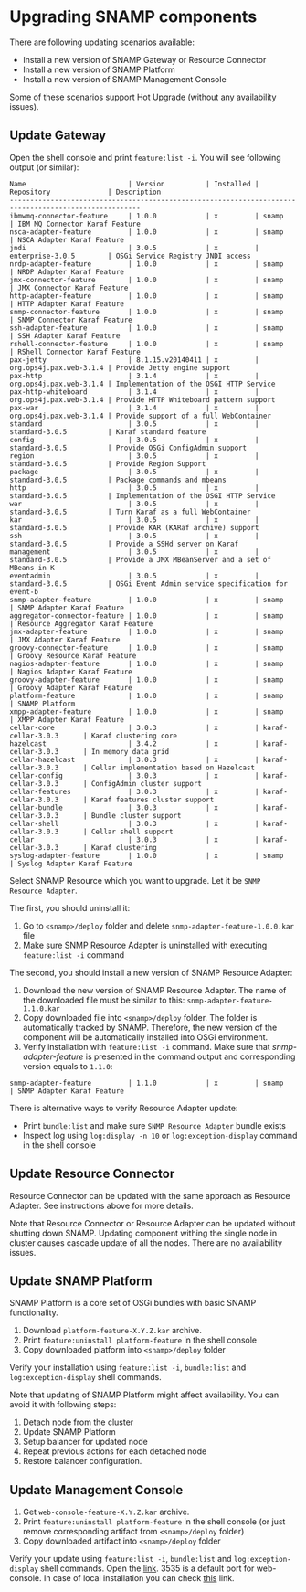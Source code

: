 Upgrading SNAMP components
====

There are following updating scenarios available:
* Install a new version of SNAMP Gateway or Resource Connector
* Install a new version of SNAMP Platform
* Install a new version of SNAMP Management Console

Some of these scenarios support Hot Upgrade (without any availability issues).

## Update Gateway
Open the shell console and print `feature:list -i`. You will see following output (or similar):
```
Name                         | Version          | Installed | Repository              | Description
------------------------------------------------------------------------------------------------------
ibmwmq-connector-feature     | 1.0.0            | x         | snamp                   | IBM MQ Connector Karaf Feature
nsca-adapter-feature         | 1.0.0            | x         | snamp                   | NSCA Adapter Karaf Feature
jndi                         | 3.0.5            | x         | enterprise-3.0.5        | OSGi Service Registry JNDI access
nrdp-adapter-feature         | 1.0.0            | x         | snamp                   | NRDP Adapter Karaf Feature
jmx-connector-feature        | 1.0.0            | x         | snamp                   | JMX Connector Karaf Feature
http-adapter-feature         | 1.0.0            | x         | snamp                   | HTTP Adapter Karaf Feature
snmp-connector-feature       | 1.0.0            | x         | snamp                   | SNMP Connector Karaf Feature
ssh-adapter-feature          | 1.0.0            | x         | snamp                   | SSH Adapter Karaf Feature
rshell-connector-feature     | 1.0.0            | x         | snamp                   | RShell Connector Karaf Feature
pax-jetty                    | 8.1.15.v20140411 | x         | org.ops4j.pax.web-3.1.4 | Provide Jetty engine support
pax-http                     | 3.1.4            | x         | org.ops4j.pax.web-3.1.4 | Implementation of the OSGI HTTP Service
pax-http-whiteboard          | 3.1.4            | x         | org.ops4j.pax.web-3.1.4 | Provide HTTP Whiteboard pattern support
pax-war                      | 3.1.4            | x         | org.ops4j.pax.web-3.1.4 | Provide support of a full WebContainer
standard                     | 3.0.5            | x         | standard-3.0.5          | Karaf standard feature
config                       | 3.0.5            | x         | standard-3.0.5          | Provide OSGi ConfigAdmin support
region                       | 3.0.5            | x         | standard-3.0.5          | Provide Region Support
package                      | 3.0.5            | x         | standard-3.0.5          | Package commands and mbeans
http                         | 3.0.5            | x         | standard-3.0.5          | Implementation of the OSGI HTTP Service
war                          | 3.0.5            | x         | standard-3.0.5          | Turn Karaf as a full WebContainer
kar                          | 3.0.5            | x         | standard-3.0.5          | Provide KAR (KARaf archive) support
ssh                          | 3.0.5            | x         | standard-3.0.5          | Provide a SSHd server on Karaf
management                   | 3.0.5            | x         | standard-3.0.5          | Provide a JMX MBeanServer and a set of MBeans in K
eventadmin                   | 3.0.5            | x         | standard-3.0.5          | OSGi Event Admin service specification for event-b
snmp-adapter-feature         | 1.0.0            | x         | snamp                   | SNMP Adapter Karaf Feature
aggregator-connector-feature | 1.0.0            | x         | snamp                   | Resource Aggregator Karaf Feature
jmx-adapter-feature          | 1.0.0            | x         | snamp                   | JMX Adapter Karaf Feature
groovy-connector-feature     | 1.0.0            | x         | snamp                   | Groovy Resource Karaf Feature
nagios-adapter-feature       | 1.0.0            | x         | snamp                   | Nagios Adapter Karaf Feature
groovy-adapter-feature       | 1.0.0            | x         | snamp                   | Groovy Adapter Karaf Feature
platform-feature             | 1.0.0            | x         | snamp                   | SNAMP Platform
xmpp-adapter-feature         | 1.0.0            | x         | snamp                   | XMPP Adapter Karaf Feature
cellar-core                  | 3.0.3            | x         | karaf-cellar-3.0.3      | Karaf clustering core
hazelcast                    | 3.4.2            | x         | karaf-cellar-3.0.3      | In memory data grid
cellar-hazelcast             | 3.0.3            | x         | karaf-cellar-3.0.3      | Cellar implementation based on Hazelcast
cellar-config                | 3.0.3            | x         | karaf-cellar-3.0.3      | ConfigAdmin cluster support
cellar-features              | 3.0.3            | x         | karaf-cellar-3.0.3      | Karaf features cluster support
cellar-bundle                | 3.0.3            | x         | karaf-cellar-3.0.3      | Bundle cluster support
cellar-shell                 | 3.0.3            | x         | karaf-cellar-3.0.3      | Cellar shell support
cellar                       | 3.0.3            | x         | karaf-cellar-3.0.3      | Karaf clustering
syslog-adapter-feature       | 1.0.0            | x         | snamp                   | Syslog Adapter Karaf Feature
```
Select SNAMP Resource  which you want to upgrade. Let it be `SNMP Resource Adapter`.

The first, you should uninstall it:

1. Go to `<snamp>/deploy` folder and delete `snmp-adapter-feature-1.0.0.kar` file
1. Make sure SNMP Resource Adapter is uninstalled with executing `feature:list -i` command

The second, you should install a new version of SNAMP Resource Adapter:

1. Download the new version of SNAMP Resource Adapter. The name of the downloaded file must be similar to this: `snmp-adapter-feature-1.1.0.kar`
1. Copy downloaded file into `<snamp>/deploy` folder. The folder is automatically tracked by SNAMP. Therefore, the new version of the component will be automatically installed into OSGi environment.
1. Verify installation with `feature:list -i` command. Make sure that _snmp-adapter-feature_ is presented in the command output and corresponding version equals to `1.1.0`:

```
snmp-adapter-feature         | 1.1.0            | x         | snamp                   | SNMP Adapter Karaf Feature

```

There is alternative ways to verify Resource Adapter update:

* Print `bundle:list` and make sure `SNMP Resource Adapter` bundle exists
* Inspect log using `log:display -n 10` or ` log:exception-display ` command in the shell console

## Update Resource Connector
Resource Connector can be updated with the same approach as Resource Adapter. See instructions above for more details.

Note that Resource Connector or Resource Adapter can be updated without shutting down SNAMP. Updating component withing the single node in cluster causes cascade update of all the nodes. There are no availability issues.

## Update SNAMP Platform
SNAMP Platform is a core set of OSGi bundles with basic SNAMP functionality.

1. Download `platform-feature-X.Y.Z.kar` archive.
1. Print `feature:uninstall platform-feature` in the shell console
1. Copy downloaded platform into `<snamp>/deploy` folder

Verify your installation using `feature:list -i`, `bundle:list` and `log:exception-display` shell commands.

Note that updating of SNAMP Platform might affect availability. You can avoid it with following steps:

1. Detach node from the cluster
1. Update SNAMP Platform
1. Setup balancer for updated node
1. Repeat previous actions for each detached node
1. Restore balancer configuration.

## Update Management Console

1. Get `web-console-feature-X.Y.Z.kar` archive.
1. Print `feature:uninstall platform-feature` in the shell console (or just remove corresponding artifact from `<snamp>/deploy` folder)
1. Copy downloaded artifact into `<snamp>/deploy` folder

Verify your update using `feature:list -i`, `bundle:list` and `log:exception-display` shell commands.
Open the [link](http://YOUR_HOST:3535/hawtio/login).
3535 is a default port for web-console. In case of local installation you can check [this](http://localhost:3535/hawtio/login) link.

